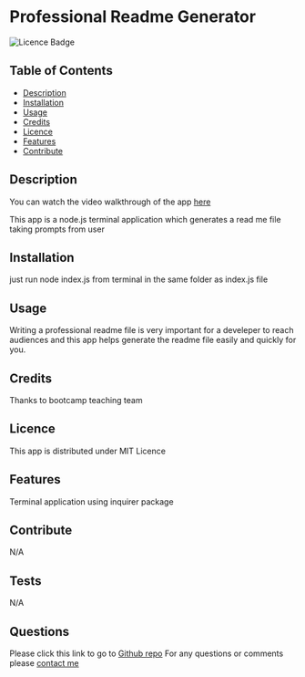 # Professional Readme Generator 

![Licence Badge](https://img.shields.io/badge/MIT-Licence-green)

## Table of Contents
* [Description](#Description)
* [Installation](#Installation)
* [Usage](#Usage)
* [Credits](#Credits)
* [Licence](#Licence)
* [Features](#Features)
* [Contribute](#Contribute)

## Description
You can watch the video walkthrough of the app [here](https://drive.google.com/file/d/1RGY-ASJ5zmPl027jeVtI35JdKEaXRpII/view?usp=share_link)

This app is a node.js terminal application which generates a read me file taking prompts from user

## Installation
just run node index.js from terminal in the same folder as index.js file

## Usage
Writing a professional readme file is very important for a develeper to reach audiences and this app helps generate the readme file easily and quickly for you.

## Credits
Thanks to bootcamp teaching team

## Licence
This app is distributed under MIT Licence

## Features
Terminal application using inquirer package

## Contribute
N/A

## Tests
N/A

## Questions
Please click this link to go to [Github repo](https://github.com/onderguler35/easyREADme)
For any questions or comments please [contact me](mailto:onder5@hotmail.com)
